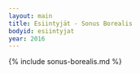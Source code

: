 ```yaml
---
layout: main
title: Esiintyjät - Sonus Borealis
bodyid: esiintyjat
year: 2016
---
```

{% include sonus-borealis.md %}

